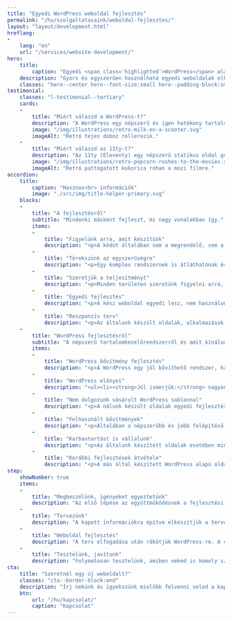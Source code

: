 ```yaml
---
title: "Egyedi WordPress weboldal fejlesztés"
permalink: "/hu/szolgaltatasaink/weboldal-fejlesztes/"
layout: "layout/development.html"
hreflang:
-
    lang: "en"
    url: "/services/website-development/"
hero:
    title:
        caption: "Egyedi <span class='highlighted'>WordPress</span> alapú weboldal fejlesztés"
    description: "Gyors és egyszerűen használható egyedi weboldalak elkészítésében tudunk segíteni neked, vagy a vállalkozásodnak."
    classes: "hero--center hero--font-size:small hero--padding-block:small"
testimonial:
    classes: "l-testimonial--tertiary"
    cards:
    -
        title: "Miért válaszd a WordPress-t?"
        description: "A WordPress egy népszerű és igen hatékony tartalomkezelő rendszer, amivel számos fejlesztés megoldható, legyen szó kisebb, vagy nagyobb weboldalakról. A rendszer nagy előnye a folyamatos fejlesztés és a rugalmasság."
        image: "/img/illustrations/retro-milk-on-a-scooter.svg"
        imageAlt: "Retró tejes doboz rollerezik."
    -
        title: "Miért válaszd az 11ty-t?"
        description: "Az 11ty (Eleventy) egy népszerű statikus oldal generátor. Használatával nagyon gyors és biztonságos weboldalakat készíthetünk opcionálisan CMS szerkesztéssel."
        image: "/img/illustrations/retro-popcorn-rushes-to-the-movies.svg"
        imageAlt: "Retró pattogatott kukorica rohan a mozi filmre."
accordion:
    title:
        caption: "Hasznos<br> információk"
        image: "./src/img/title-helper-primary.svg"
    blocks:
    -
        title: "A fejlesztésről"
        subtitle: "Mindenki másként fejleszt, mi nagy vonalakban így."
        items:
        -
            title: "Figyelünk arra, amit készítünk"
            description: "<p>A kódot általában sem a megrendelő, sem a végfelhasználó nem látja. Ez azonban nem mentség, nálunk a kódminőség, kezelhetőség prioritás.</p>"
        -
            title: "Törekszünk az egyszerűségre"
            description: "<p>Egy komplex rendszernek is átláthatónak és bizonyos értelemben egyszerűnek kell lennie. Ha ezt elérjük, tudjuk hogy jó végeredményt hoztunk létre.</p>"
        -
            title: "Szeretjük a teljesítményt"
            description: "<p>Minden területen szeretünk figyelni arra, hogy a végeredmény egy teljesítményorientált megoldás legyen.</p>"
        -
            title: "Egyedi fejlesztés"
            description: "<p>A kész weboldal egyedi lesz, nem használunk vásárolt témát. Az készül el, amit az igények alapján megtervezünk.</p>"
        -
            title: "Reszponzív terv"
            description: "<p>Az általunk készült oldalak, alkalmazások mind reszponzívak, tehát kijelző mérettől függetlenül használhatóak.</p>"
    -
        title: "WordPress fejlesztésról"
        subtitle: "A népszerű tartalomkezelőrendszerről és amit kínálunk."
        items:
        -
            title: "WordPress bővítmény fejlesztés"
            description: "<p>A WordPress egy jól bővíthető rendszer, ha szükséged van egy egyedi plugin-ra, akkor tudunk segíteni.</p><p>Készítettünk már <a href='/hu/simplepay-fizetesi-kapu-woocommerce-aruhazakban/'>SimplePay</a>, DHL és egyedi termék bővítményt WooCommerce-hez. Úgy látjuk, hogy a legtöbb bővítmény fejlesztés majdnem mindig egy meglévő plugin bővítéséről szól.</p><p>Ezen a ponton fontos megjegyezni, hogy van, amit nem érdemes WordPress-el fejleszteni. Ezek általában olyan megoldások, amiket nem tudunk biztosan támogatni. A WP folyamatosan változik, ezzel lépést tartani költséges és erőforrás igényes. Ha így alakul, akkor <a href='/hu/szolgaltatasaink/alkalmazas-fejlesztes/'>egyedi alkalmazást ajánlunk</a> majd.</p>"
        -
            title: "WordPress előnyei"
            description: "<ul><li><strong>Jól ismerjük:</strong> nagyon nagy szélességben tudunk egyedi oldalakat és megoldásokat készíteni vele. Legyen az kicsi portfólió oldal, vagy egy összetett webáruház.</li><li><strong>Hatalmas ökoszisztéma:</strong> számos bővítmény és forrásanyag létezik ehhez a CMS-hez, így mindenki megtalálja a számításait.</li><li><strong>Egy jó rendszer:</strong> ha arra használjuk, amire célszerű nagyon kezes eszköz. Mi igyekszünk kevesebb és megbízhatóbb függőségeket használni.</li><li><strong>Egyszerűen karbantartható:</strong> akár te is frissítheted minden probléma nélkül, de mi is vállaljuk, ha erre van szükséged.</li><li><strong>A keresők kedvelik:</strong> ha relatív gyors az oldal és fent a megfelelő SEO bővítmény - amit aztán megfelelően használunk - sokat ki lehet belőle hozni.</li><li><strong>Tudjuk bővíteni:</strong> saját bővítményeket is tudunk írni, amivel nagyon sok funkcionalitást letudunk fedni.</li></ul>"
        -
            title: "Nem dolgozunk vásárolt WordPress sablonnal"
            description: "<p>A nálunk készült oldalak egyedi fejlesztések. Ez a végtermék szempontjából annyit jelent, hogy a fejlesztés az előzetes igényeknek megfelelően készül és csak azt tartalmazza, ami szükséges.</p><p>Előfordul, hogy vállalunk olyan megkeresést, amiben egyedi sablonnal kell dolgozni, de ezt általában csak óradíjban tudjuk megtenni.</p>"
        -
            title: "Felhasznált bővítmények"
            description: "<p>Általában a népszerűbb és jobb felépítésű bővítményeket részesítjük előnyben. Ilyen például a SEO Framework, a WP Rocket, vagy a Contact Form 7. Ha webáruházról van szó, akkor WooCommerce-et használunk. Ha velünk dolgozol jár neked a fizetős WP Rocket (teljesítmény optimalizálás) és az ACF (egyedi mezők kezelése).</p>"
        -
            title: "Karbantartást is vállalunk"
            description: "<p>Az általunk készített oldalak esetében mindig. Harmadik fél által készített fejlesztés esetben ez ritkább, mivel általában egyik félnek sem előnyös. A <a href='/hu/wordpress-karbantartas/'>karbantartás szükségességéről WordPress esetében</a> már korábban írtunk blogunkban.</p>"
        -
            title: "Korábbi fejlesztések átvétele"
            description: "<p>A más által készített WordPress alapú oldalad átvételét tudjuk vállalni.</p><p>Általában itt is jobb, ha egyedi fejlesztésről van szó (de vásárolt sablonos, valamint page-builderes oldal is lehet). Többnyire az első lépésben <a href='/hu/szolgaltatasaink/alkalmazas-es-weboldal-audit-allapotfelmeres/'>auditálnunk</a> kell. Csak az audit után tudunk aztán pontosabbat mondani.</p>"
step:
    showNumber: true
    items:
    -
        title: "Megbeszélünk, igényeket egyeztetünk"
        description: "Az első lépése az együttműködésnek a fejlesztési leírás elkészítés közösen, ami alapján dolgozni tudunk majd."
    -
        title: "Tervezünk"
        description: "A kapott információkra építve elkészítjük a tervet HTML alapon, ami már egyből nézhető és tesztelhető minden eszközön."
    -
        title: "Weboldal fejlesztés"
        description: "A terv elfogadása után rákötjük WordPress-re. A cél, hogy a tartalom majdnem 100%-a szerkeszthető legyen."
    -
        title: "Tesztelünk, javítunk"
        description: "Folymatosan tesztelünk, amiben neked is komoly szerep jut. Az oldalt csak a hibák javítása után élesítjuk."
cta:
    title: "Szeretnél egy új weboldalt?"
    classes: "cta--border-block:end"
    description: "Írj nekünk és igyekszünk mielőbb felvenni veled a kapcsolatot, hogy gyorsan tudjunk ajánlatot adni!"
    btn:
        url: "/hu/kapcsolat/"
        caption: "Kapcsolat"
---
```

